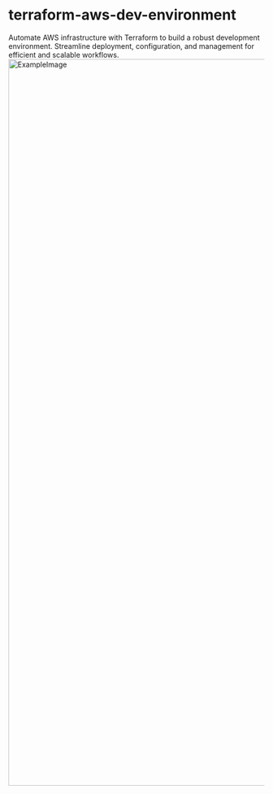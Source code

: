 # terraform-aws-dev-environment
Automate AWS infrastructure with Terraform to build a robust development environment. Streamline deployment, configuration, and management for efficient and scalable workflows.
<img width="1429" alt="ExampleImage" src="https://github.com/JonathanStillman/terraform-aws-dev-environment/assets/68572893/3cebdfe1-f809-4d80-ba8d-e668b7d693b4">
